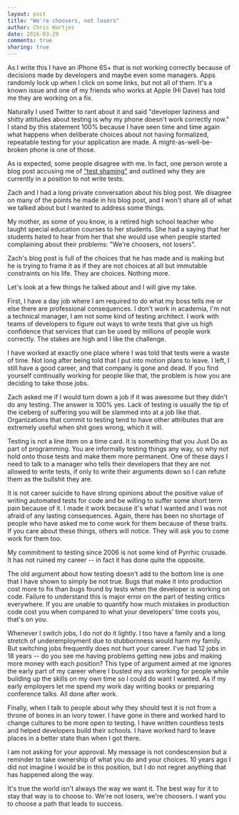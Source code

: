 ```yaml
---
layout: post
title: "We're choosers, not losers"
author: Chris Hartjes
date: 2016-03-29
comments: true
sharing: true
---
```


As I write this I have an iPhone 6S+ that is not working correctly because
of decisions made by developers and maybe even some managers. Apps randomly
lock up when I click on some links, but not all of them. It's a known issue
and one of my friends who works at Apple (Hi Dave) has told me they are working
on a fix.

Naturally I used Twitter to rant about it and said "developer laziness and shitty
attitudes about testing is why my phone doesn't work correctly now." I stand
by this statement 100% because I have seen time and time again what happens
when deliberate choices about not having formalized, repeatable testing for your
application are made. A might-as-well-be-broken phone is one of those.

As is expected, some people disagree with me. In fact, one person wrote a blog
post accusing me of ["test shaming"](http://www.zacharyburnham.com/2016/03/28/on-test-shaming/)
and outlined why they are currently in a position to not write tests.

Zach and I had a long private conversation about his blog post. We disagree on
many of the points he made in his blog post, and I won't share all of what we
talked about but I wanted to address some things.

My mother, as some of you know, is a retired high school teacher who taught
special education courses to her students. She had a saying that her students
hated to hear from her that she would use when people started complaining about
their problems: "We're choosers, not losers".

Zach's blog post is full of the choices that he has made and is making but he
is trying to frame it as if they are not choices at all but immutable
constraints on his life. They are choices. Nothing more.

Let's look at a few things he talked about and I will give my take.

First, I have a day job where I am required to do what my boss tells me or else
there are professional consequences. I don't work in academia, I'm not a technical
manager, I am not some kind of testing architect. I work with teams of developers
to figure out ways to write tests that give us high confidence that services
that can be used by millions of people work correctly. The stakes are high and
I like the challenge.

I have worked at exactly one place where I was told that tests were a waste of
time. Not long after being told that I put into motion plans to leave. I left,
I still have a good career, and that company is gone and dead. If you find
yourself continually working for people like that, the problem is how you are
deciding to take those jobs.

Zach asked me if I would turn down a job if it was awesome but they didn't do
any testing. The answer is 100% yes. Lack of testing is usually the tip of the
iceberg of suffering you will be slammed into at a job like that. Organizations
that commit to testing tend to have other attributes that are extremely useful
when shit goes wrong, which it will.

Testing is not a line item on a time card. It is something that you Just Do as
part of programming. You are informally testing things any way, so why not hold
onto those tests and make them more permanent. One of these days I need to talk
to a manager who tells their developers that they are not allowed to write tests,
if only to write their arguments down so I can refute them as the bullshit they
are.

It is not career suicide to have strong opinions about the positive value of writing
automated tests for code and be willing to suffer some short term pain because
of it. I made it work because it's what I wanted and I was not afraid of any
lasting consequences. Again, there has been no shortage of people who have asked
me to come work for them because of these traits. If you care about these things,
others will notice. They will ask you to come work for them too.

My commitment to testing since 2006 is not some kind of Pyrrhic crusade. It has
not ruined my career -- in fact it has done quite the opposite.

The old argument about how testing doesn't add to the bottom line is one that I
have shown to simply be not true. Bugs that make it into production cost more
to fix than bugs found by tests when the developer is working on code. Failure
to understand this is major error on the part of testing critics everywhere.
If you are unable to quantify how much mistakes in production code cost you
when compared to what your developers' time costs you, that's on you.

Whenever I switch jobs, I do not do it lightly. I too have a family and a long
stretch of underemployment due to stubbornness would harm my family. But switching
jobs frequently does not hurt your career. I've had 12 jobs in 18 years -- do you
see me having problems getting new jobs and making more money with each position?
This type of argument aimed at me ignores the early part of my career where I
busted my ass working for people while building up the skills on my own time so
I could do want I wanted. As if my early employers let me spend my work day writing
books or preparing conference talks. All done after work.

Finally, when I talk to people about why they should test it is not from a
throne of bones in an ivory tower. I have gone in there and worked hard to
change cultures to be more open to testing. I have written countless tests and
helped developers build their schools. I have worked hard to leave places in a
better state than when I got there.

I am not asking for your approval. My message is not condescension but a reminder
to take ownership of what you do and your choices. 10 years ago I did not imagine
I would be in this position, but I do not regret anything that has happened
along the way.

It's true the world isn't always the way we want it. The best way for it to stay
that way is to choose to. We're not losers, we're choosers. I want you to choose
a path that leads to success.
